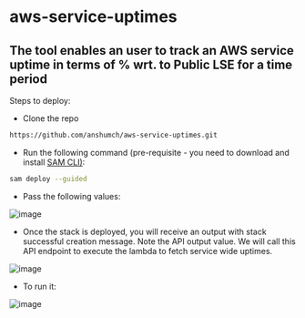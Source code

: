 # aws-service-uptimes

## The tool enables an user to track an AWS service uptime in terms of % wrt. to Public LSE for a time period

Steps to deploy:

- Clone the repo
````bash
https://github.com/anshumch/aws-service-uptimes.git
````
- Run the following command (pre-requisite - you need to download and install [SAM CLI)](https://docs.aws.amazon.com/serverless-application-model/latest/developerguide/serverless-sam-cli-install.html):
````bash
sam deploy --guided
````
- Pass the following values:

![image](https://user-images.githubusercontent.com/100800132/168960174-2d1ef7ad-e013-4293-b8df-878f1555cf7c.png)

- Once the stack is deployed, you will receive an output with stack successful creation message. Note the API output value. We will call this API endpoint to execute the lambda to fetch service wide uptimes.

![image](https://user-images.githubusercontent.com/100800132/169313945-b6e5b86d-f3dc-4a25-a890-4d6375b8dfa6.png)

- To run it:
 
![image](https://user-images.githubusercontent.com/100800132/169219355-3b124b4b-47d0-4303-bcec-23137f617780.png)



